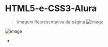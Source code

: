 <h1>HTML5-e-CSS3-Alura</h1> 





> Imagem Representativa da página
![image](https://user-images.githubusercontent.com/54343955/185690551-340b770c-d160-4f52-91f0-eb323bf55799.png)


![image](https://user-images.githubusercontent.com/54343955/184180402-3aa6d974-12ee-4f65-bb5d-0b0c395b12f3.png)


-
